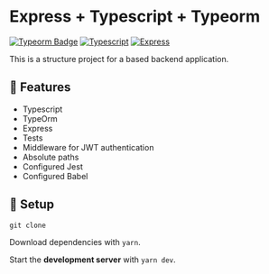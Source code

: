 # Express + Typescript + Typeorm

[![Typeorm Badge](https://img.shields.io/badge/Type-Orm-orange?style=flat-square&logo=)](https://typeorm.io/#/) [![Typescript](https://img.shields.io/badge/-Typescript-blue.svg?logo=typescript&style=flat-square)](https://www.typescriptlang.org) [![Express](https://img.shields.io/badge/-ExpressJS-gray.svg?logo=&style=flat-square)](https://www.typescriptlang.org)


This is a structure project for a based backend application.

## :rocket: Features

- Typescript
- TypeOrm
- Express
- Tests
- Middleware for JWT authentication
- Absolute paths
- Configured Jest
- Configured Babel

## :hammer: Setup 

`git clone` 

Download dependencies with ``yarn``.

Start the **development server** with `yarn dev`.